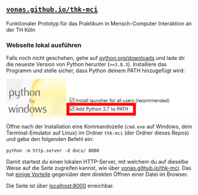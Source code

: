 ## [`vonas.github.io/thk-mci`](https://vonas.github.io/thk-mci/)
Funktionaler Prototyp für das Praktikum in Mensch-Computer Interaktion an der TH Köln

### Webseite lokal ausführen
Falls noch nicht geschehen, gehe auf [python.org/downloads](https://www.python.org/downloads/) und lade dir die neueste Version von Python herunter (`>=3.8.3`). Installiere das Programm und stelle sicher, dass Python deinem PATH hinzugefügt wird:

![Füge Python deinem PATH hinzu](images/add-python-to-path.png)

Öffne nach der Installation eine Kommandozeile (`cmd.exe` auf Windows, dein Terminal-Emulator auf Linux) im Ordner `thk-mci` (der Ordner dieses Repos) und gebe den folgenden Befehl ein:

```
python -m http.server -d docs/ 8000
```

Damit startest du einen lokalen HTTP-Server, mit welchem du auf dieselbe Weise auf die Seite zugreifen kannst, wie über [vonas.github.io/thk-mci](https://vonas.github.io/thk-mci/). Das hat [einige Vorteile](https://developer.mozilla.org/en-US/docs/Learn/Common_questions/set_up_a_local_testing_server#The_problem_with_testing_local_files) gegenüber dem direkten Öffnen einer Datei im Browser.

Die Seite ist über [localhost:8000](http://localhost:8000/) erreichbar.
